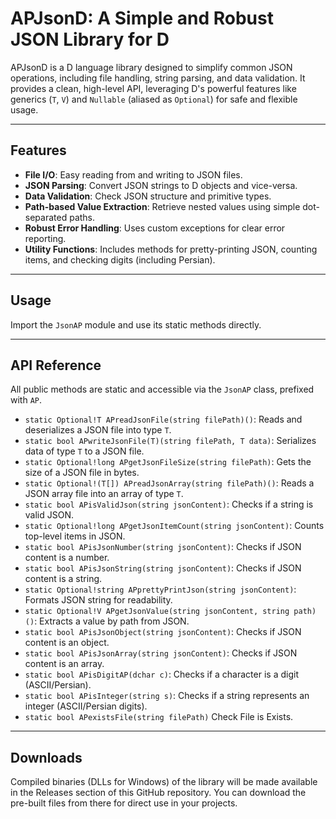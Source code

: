 # APJsonD: A Simple and Robust JSON Library for D

APJsonD is a D language library designed to simplify common JSON operations, including file handling, string parsing, and data validation. It provides a clean, high-level API, leveraging D's powerful features like generics (`T`, `V`) and `Nullable` (aliased as `Optional`) for safe and flexible usage.

---

## Features

* **File I/O**: Easy reading from and writing to JSON files.
* **JSON Parsing**: Convert JSON strings to D objects and vice-versa.
* **Data Validation**: Check JSON structure and primitive types.
* **Path-based Value Extraction**: Retrieve nested values using simple dot-separated paths.
* **Robust Error Handling**: Uses custom exceptions for clear error reporting.
* **Utility Functions**: Includes methods for pretty-printing JSON, counting items, and checking digits (including Persian).

---

## Usage

Import the `JsonAP` module and use its static methods directly.

---

## API Reference

All public methods are static and accessible via the `JsonAP` class, prefixed with `AP`.

* `static Optional!T APreadJsonFile(string filePath)()`: Reads and deserializes a JSON file into type `T`.
* `static bool APwriteJsonFile(T)(string filePath, T data)`: Serializes data of type `T` to a JSON file.
* `static Optional!long APgetJsonFileSize(string filePath)`: Gets the size of a JSON file in bytes.
* `static Optional!(T[]) APreadJsonArray(string filePath)()`: Reads a JSON array file into an array of type `T`.
* `static bool APisValidJson(string jsonContent)`: Checks if a string is valid JSON.
* `static Optional!long APgetJsonItemCount(string jsonContent)`: Counts top-level items in JSON.
* `static bool APisJsonNumber(string jsonContent)`: Checks if JSON content is a number.
* `static bool APisJsonString(string jsonContent)`: Checks if JSON content is a string.
* `static Optional!string APprettyPrintJson(string jsonContent)`: Formats JSON string for readability.
* `static Optional!V APgetJsonValue(string jsonContent, string path)()`: Extracts a value by path from JSON.
* `static bool APisJsonObject(string jsonContent)`: Checks if JSON content is an object.
* `static bool APisJsonArray(string jsonContent)`: Checks if JSON content is an array.
* `static bool APisDigitAP(dchar c)`: Checks if a character is a digit (ASCII/Persian).
* `static bool APisInteger(string s)`: Checks if a string represents an integer (ASCII/Persian digits).
* `static bool APexistsFile(string filePath)` Check File is Exists.

---

## Downloads

Compiled binaries (DLLs for Windows) of the library will be made available in the Releases section of this GitHub repository. You can download the pre-built files from there for direct use in your projects.
